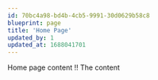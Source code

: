 ```yaml
---
id: 70bc4a98-bd4b-4cb5-9991-30d0629b58c8
blueprint: page
title: 'Home Page'
updated_by: 1
updated_at: 1688041701
---
```

Home page content !! The content